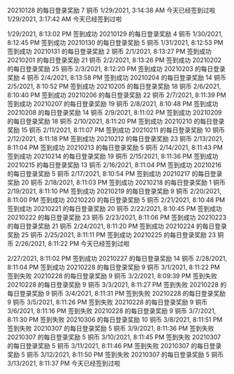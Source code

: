 20210128 的每日登录奖励 7 铜币
1/29/2021, 3:14:38 AM
今天已经签到过啦
1/29/2021, 3:17:42 AM
今天已经签到过啦

1/29/2021, 8:13:02 PM
签到成功
20210129 的每日登录奖励 4 铜币
1/30/2021, 8:12:45 PM
签到成功
20210130 的每日登录奖励 5 铜币
1/31/2021, 8:12:53 PM
签到成功
20210131 的每日登录奖励 2 铜币
2/1/2021, 8:13:27 PM
签到成功
20210201 的每日登录奖励 21 铜币
2/2/2021, 8:13:26 PM
签到成功
20210202 的每日登录奖励 25 铜币
2/3/2021, 8:12:20 PM
签到成功
20210203 的每日登录奖励 4 铜币
2/4/2021, 8:13:58 PM
签到成功
20210204 的每日登录奖励 14 铜币
2/5/2021, 8:10:52 PM
签到成功
20210205 的每日登录奖励 18 铜币
2/6/2021, 8:10:40 PM
签到成功
20210206 的每日登录奖励 22 铜币
2/7/2021, 8:11:39 PM
签到成功
20210207 的每日登录奖励 19 铜币
2/8/2021, 8:10:48 PM
签到成功
20210208 的每日登录奖励 14 铜币
2/9/2021, 8:11:02 PM
签到成功
20210209 的每日登录奖励 18 铜币
2/10/2021, 8:11:20 PM
签到成功
20210210 的每日登录奖励 15 铜币
2/11/2021, 8:11:07 PM
签到成功
20210211 的每日登录奖励 10 铜币
2/12/2021, 8:11:18 PM
签到成功
20210212 的每日登录奖励 23 铜币
2/13/2021, 8:11:04 PM
签到成功
20210213 的每日登录奖励 5 铜币
2/14/2021, 8:11:43 PM
签到成功
20210214 的每日登录奖励 19 铜币
2/15/2021, 8:11:36 PM
签到成功
20210215 的每日登录奖励 13 铜币
2/16/2021, 8:11:04 PM
签到成功
20210216 的每日登录奖励 5 铜币
2/17/2021, 8:10:54 PM
签到成功
20210217 的每日登录奖励 20 铜币
2/18/2021, 8:11:03 PM
签到成功
20210218 的每日登录奖励 1 铜币
2/19/2021, 8:11:10 PM
签到成功
20210219 的每日登录奖励 9 铜币
2/20/2021, 8:11:00 PM
签到成功
20210220 的每日登录奖励 5 铜币
2/21/2021, 8:10:48 PM
签到成功
20210221 的每日登录奖励 20 铜币
2/22/2021, 8:10:45 PM
签到成功
20210222 的每日登录奖励 23 铜币
2/23/2021, 8:11:06 PM
签到成功
20210223 的每日登录奖励 21 铜币
2/24/2021, 8:11:20 PM
签到成功
20210224 的每日登录奖励 25 铜币
2/25/2021, 8:11:11 PM
签到成功
20210225 的每日登录奖励 23 铜币
2/26/2021, 8:11:22 PM
今天已经签到过啦

2/27/2021, 8:11:02 PM
签到成功
20210227 的每日登录奖励 14 铜币
2/28/2021, 8:11:04 PM
签到成功
20210228 的每日登录奖励 9 铜币
3/1/2021, 8:11:22 PM
签到失败
20210228 的每日登录奖励 9 铜币
3/2/2021, 8:09:39 PM
签到失败
20210228 的每日登录奖励 9 铜币
3/3/2021, 8:11:27 PM
签到失败
20210228 的每日登录奖励 9 铜币
3/4/2021, 8:11:31 PM
签到失败
20210228 的每日登录奖励 9 铜币
3/5/2021, 8:11:26 PM
签到失败
20210228 的每日登录奖励 9 铜币
3/6/2021, 8:11:16 PM
签到失败
20210228 的每日登录奖励 9 铜币
3/7/2021, 8:11:30 PM
签到失败
20210306 的每日登录奖励 10 铜币
3/8/2021, 8:11:51 PM
签到失败
20210307 的每日登录奖励 5 铜币
3/9/2021, 8:11:36 PM
签到失败
20210307 的每日登录奖励 5 铜币
3/10/2021, 8:11:45 PM
签到失败
20210307 的每日登录奖励 5 铜币
3/11/2021, 8:11:46 PM
签到失败
20210307 的每日登录奖励 5 铜币
3/12/2021, 8:11:50 PM
签到失败
20210307 的每日登录奖励 5 铜币
3/13/2021, 8:11:37 PM
今天已经签到过啦

